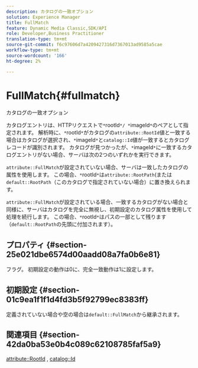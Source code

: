 ```yaml
---
description: カタログの一致オプション
solution: Experience Manager
title: FullMatch
feature: Dynamic Media Classic,SDK/API
role: Developer,Business Practitioner
translation-type: tm+mt
source-git-commit: f6c97606d7a4209427316d7367013ad9585a5cae
workflow-type: tm+mt
source-wordcount: '166'
ht-degree: 2%

---
```



# FullMatch{#fullmatch}

カタログの一致オプション

カタログエントリは、HTTPリクエストで`*`rootId`*/ *`imageId`*`のペアとして指定されます。 解析時に、`*`rootId`*`がカタログの`attribute::RootId`値と一致する場合はカタログが選択され、`*`imageId`*`と`catalog::Id`値が一致するとカタログレコードが識別されます。 カタログが見つかったが、`*`imageId`*`に一致するカタログエントリがない場合、サーバは次の2つのいずれかを実行できます。

`attribute::FullMatch`が設定されていない場合、サーバは一致したカタログの属性を使用します。 この場合、`*`rootId`*`は`attribute::RootPath`(または`default::RootPath`（このカタログで指定されていない場合）に置き換えられます。

`attribute::FullMatch`が設定されている場合、一致するカタログがない場合と同様に、サーバはカタログを完全に無視し、初期設定のカタログ属性を使用して処理を続行します。 この場合、`*`rootId`*`はパスの一部として残ります（`default::RootPath`の先頭に付加されます）。

## プロパティ {#section-25e021dbe6574d00aadd08a7fa0b6e81}

フラグ。 初期設定の動作は0に、完全一致動作は1に設定します。

## 初期設定 {#section-01c9ea1f1f1d4fd3b5f92799ec8383ff}

定義されていない場合や空の場合は`default::FullMatch`から継承されます。

## 関連項目 {#section-42da0ba53e0b4c089c62108785faf5a9}

[attribute::RootId](../../../../../is-api/image-catalog/image-serving-api-ref/c-image-catalog-reference/c-attributes-reference/r-rootid.md#reference-13653312925e4a08b90f99961d53f546) ,  [catalog::Id](/help/aem-is-ir-api/is-api/image-catalog/image-serving-api-ref/c-image-catalog-reference/c-image-svg-data-reference/c-image-data-reference/r-id-cat.md)

